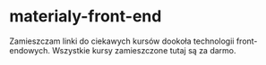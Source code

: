 # materialy-front-end
Zamieszczam linki do ciekawych kursów dookoła technologii front-endowych. Wszystkie kursy zamieszczone tutaj są za darmo.
